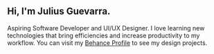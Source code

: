 ## Hi, I'm Julius Guevarra.

Aspiring Software Developer and UI/UX Designer. I love learning new technologies that 
bring efficiencies and increase productivity to my workflow.
You can visit my [Behance Profile](https://behance.net/jgudo/) to see my design projects.
